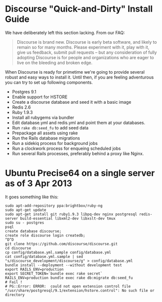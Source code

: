 # Discourse "Quick-and-Dirty" Install Guide

We have deliberately left this section lacking. From our FAQ:

> Discourse is brand new. Discourse is early beta software, and likely to remain so for many months.
> Please experiment with it, play with it, give us feedback, submit pull requests – but any consideration
> of fully adopting Discourse is for people and organizations who are eager to live on the bleeding and broken edge.

When Discourse is ready for primetime we're going to provide several robust and easy ways to install it.
Until then, if you are feeling adventurous you can try to set up following components.

- Postgres 9.1
 - Enable support for HSTORE
 - Create a discourse database and seed it with a basic image
- Redis 2.6
- Ruby 1.9.3
 - Install all rubygems via bundler
 - Edit database.yml and redis.yml and point them at your databases.
 - Run `rake db:seed_fu` to add seed data
 - Prepackage all assets using rake
 - Run the Rails database migrations
 - Run a sidekiq process for background jobs
 - Run a clockwork process for enqueing scheduled jobs
 - Run several Rails processes, preferably behind a proxy like Nginx.




# Ubuntu Precise64 on a single server as of 3 Apr 2013

It goes something like this:

```
sudo apt-add-repository ppa:brightbox/ruby-ng
sudo apt-get update
sudo apt-get install git ruby1.9.3 libpq-dev nginx postgresql redis-server build-essential libxml2-dev libxslt-dev tmux
sudo su - postgres
psql
create database discourse;
create role discourse login createdb;
^D^D
git clone https://github.com/discourse/discourse.git
cd discourse
cp config/database.yml.sample config/database.yml
cat config/database.yml.sample | sed "s/discourse_development/discourse/g" > config/database.yml
bundle install --deployment --without development test
export RAILS_ENV=production
export SECRET_TOKEN=`bundle exec rake secret`
RAILS_ENV=production bundle exec rake db:migrate db:seed_fu
# Fail !
# PG::Error: ERROR:  could not open extension control file "/usr/share/postgresql/9.1/extension/hstore.control": No such file or directory
```

